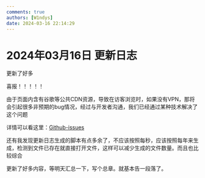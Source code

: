 ```yaml
---
comments: true
authors: [W1ndys]
date: 2024-03-16 22:14:29
---
```


# 2024年03月16日 更新日志

更新了好多

<!-- more -->

喜报！！！！！

由于页面内含有谷歌等公共CDN资源，导致在访客浏览时，如果没有VPN，那将会引起很多非预期的bug情况，经过与开发者沟通，我们已经通过某种技术解决了这个问题

详情可以看这里：[Github-issues](https://github.com/squidfunk/mkdocs-material/discussions/6918#/)

还有我发现更新日志生成的脚本有点多余了，不应该按照每秒，应该按照每年来生成，检测到文件已存在就直接打开文件，这样可以减少生成的文件数量。而且也比较综合

更新了好多内容，等明天汇总一下，写个总章。就基本告一段落了。
